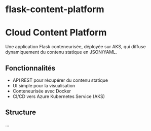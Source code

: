 # flask-content-platform

# Cloud Content Platform

Une application Flask conteneurisée, déployée sur AKS, qui diffuse dynamiquement du contenu statique en JSON/YAML.

## Fonctionnalités

- API REST pour récupérer du contenu statique
- UI simple pour la visualisation
- Conteneurisée avec Docker
- CI/CD vers Azure Kubernetes Service (AKS)

## Structure
...